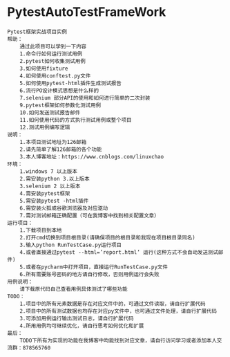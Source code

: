 # PytestAutoTestFrameWork
    Pytest框架实战项目实例
    帮助：
        通过此项目可以学到一下内容
        1.命令行如何运行测试用例
        2.pytest如何收集测试用例
        3.如何使用fixture
        4.如何使用conftest.py文件
        5.如何使用pytest-html插件生成测试报告
        6.流行PO设计模式思想是什么样的
        7.selenium 部分API的使用和如何进行简单的二次封装
        9.pytest框架如何参数化测试用例
        10.如何发送测试报告邮件
        11.如何使用代码的方式执行测试用例或整个项目
        12.测试用例编写逻辑
    说明：
        1.本项目测试地址为126邮箱
        2.请先简单了解126邮箱的各个功能
        3.本人博客地址：https://www.cnblogs.com/linuxchao
    环境：
        1.windows 7 以上版本
        2.需安装python 3.以上版本
        3.selenium 2 以上版本
        4.需安装pytest框架
        5.需安装pytest -html插件
        6.需安装火狐或谷歌浏览器及对应驱动
        7.需对测试邮箱正确配置（可在我博客中找到相关配置文章）
    运行项目：
        1.下载项目到本地
        2.打开cmd切换到项目根目录(请确保项目的根目录和我现在项目根目录同名)
        3.输入python RunTestCase.py运行项目
        4.或者直接通过pytest --html=’report.html‘ 运行(这种方式不会自动发送测试邮件)
        5.或者在pycharm中打开项目，直接运行RunTestCase.py文件
        6.所有需要账号密码的地方请自行修改，否则用例运行会失败
    用例说明：
        请下载原代码自己查看用例具体测试了哪些功能
    TODO：
        1.项目中的所有元素数据是存在对应文件中的，可通过文件读取，请自行扩展代码
        2.项目中的所有测试数据也均存在对应py文件中，也可通过文件处理，请自行扩展代码
        3.可添加用例运行输出测试日志，请自行扩展代码
        4.所用用例均可继续优化，请自行思考如何优化和扩展
    最后：
        TODO下所有为实现的功能在我博客中均能找到对应文章，请自行访问学习或者添加本人交流群：878565760
        